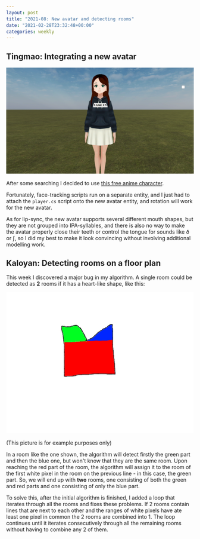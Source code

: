 ```yaml
---
layout: post
title: "2021-08: New avatar and detecting rooms"
date: "2021-02-28T23:32:48+00:00"
categories: weekly
---
```


## Tingmao: Integrating a new avatar

![Screenshot of new avatar](/assets/images/new-avatar.png)

After some searching I decided to use [this free anime character](https://assetstore.unity.com/packages/3d/characters/humanoids/casual-1-anime-girl-characters-185076).

Fortunately, face-tracking scripts run on a separate entity, and I just had to attach the `player.cs` script onto the new avatar entity, and rotation will work for the new avatar.

As for lip-sync, the new avatar supports several different mouth shapes, but they are not grouped into IPA-syllables, and there is also no way to make the avatar properly close their teeth or control the tongue for sounds like ð or ʃ, so I did my best to make it look convincing without involving additional modelling work.

## Kaloyan: Detecting rooms on a floor plan

This week I discovered a major bug in my algorithm. A single room could be detected as __2__ rooms if it has a heart-like shape, like this:

<img src="/assets/images/Algorithm-bug.jpg" class="center">

(This picture is for example purposes only)

In a room like the one shown, the algorithm will detect firstly the green part and then the blue one, but won't know that they are the same room. Upon reaching the red part of the room, the algorithm will assign it to the room of the first white pixel in the room on the previous line - in this case, the green part. So, we will end up with __two__ rooms, one consisting of both the green and red parts and one consisting of only the blue part.

To solve this, after the initial algorithm is finished, I added a loop that iterates through all the rooms and fixes these problems. If 2 rooms contain lines that are next to each other and the ranges of white pixels have ate least one pixel in common the 2 rooms are combined into 1. The loop continues until it iterates consecutively through all the remaining rooms without having to combine any 2 of them.
